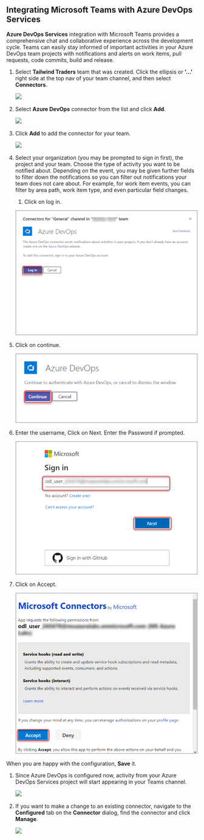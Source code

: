 ## Integrating Microsoft Teams with Azure DevOps Services

**Azure DevOps Services** integration with Microsoft Teams provides a comprehensive chat and collaborative experience across the development cycle. Teams can easily stay informed of important activities in your Azure DevOps team projects with notifications and alerts on work items, pull requests, code commits, build and release.

1. Select **Tailwind Traders** team that was created.  Click the ellipsis or **'...'** right side at the top nav of your team channel, and then select **Connectors**.
   
    ![](images/connectors_new.png)

1. Select **Azure DevOps** connector from the list and click **Add**.

   ![](images/azuredevops_connector.png)

1. Click **Add** to add the connector for your team.
   
    ![](images/install_connector_new.png)

1. Select your organization (you may be prompted to sign in first), the project and your team. Choose the type of activity you want to be notified about. Depending on the event, you may be given further fields to filter down the notifications so you can filter out notifications your team does not care about. For example, for work item events, you can filter by area path, work item type, and even particular field changes.

   1. Click on log in.  

    ![Iimage.](https://raw.githubusercontent.com/CloudLabs-MOC/azuredevopslabs/az400-sathish/labs/vstsextend/teams/images/connect-teams-1.png)  

 1. Click on continue.  

    ![Iimage.](https://raw.githubusercontent.com/CloudLabs-MOC/azuredevopslabs/az400-sathish/labs/vstsextend/teams/images/connect-teams-2.png)  

 1. Enter the username, Click on Next. Enter the Password if prompted.  

    ![Iimage.](https://raw.githubusercontent.com/CloudLabs-MOC/azuredevopslabs/az400-sathish/labs/vstsextend/teams/images/connect-teams-3.png)  

 1. Click on Accept.  

    ![Iimage.](https://raw.githubusercontent.com/CloudLabs-MOC/azuredevopslabs/az400-sathish/labs/vstsextend/teams/images/connect-teams-4.png)

   When you are happy with the configuration, **Save** it.

1. Since Azure DevOps is configured now, activity from your Azure DevOps Services project will start appearing in your Teams channel.
   
   ![](images/azuredevops_activity_new.png)

1. If you want to make a change to an existing connector, navigate to the **Configured** tab on the **Connector** dialog, find the connector and click **Manage**. 

   ![](images/manage_connector.png)

